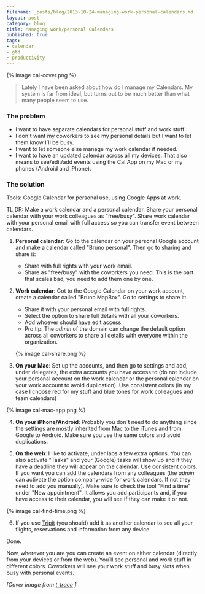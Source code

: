 ```yaml
---
filename: _posts/blog/2013-10-24-managing-work-personal-calendars.md
layout: post
category: blog 
title: Managing work/personal Calendars
published: true
tags:
- calendar
- gtd
- productivity
---
```


{% image cal-cover.png  %}

> Lately I have been asked about how do I manage my Calendars. My system is far from ideal, but turns out to be much better than what many people seem to use.

### The problem

* I want to have separate calendars for personal stuff and work stuff. 
* I don´t want my coworkers to see my personal details but I want to let them know
I´ll be busy. 
* I want to let someone else manage my work calendar if needed. 
* I want to have an updated calendar across all my devices. That also means to see/edit/add events using the Cal App on my Mac or my phones (Android and iPhone).


### The solution

Tools: Google Calendar for personal use, using Google Apps at work.

TL;DR: Make a work calendar and a personal calendar. Share your personal
calendar with your work colleagues as "free/busy". Share work calendar with
your personal email with full access so you can transfer event between calendars. 

<!--more-->

1. **Personal calendar**: Go to the calendar on your personal Google
   account and make a calendar called "Bruno personal". Then go to sharing and share it:
    * Share with full rights with your work email.
    * Share as "free/busy" with the coworkers you need. This is the part
      that scales bad, you need to add them one by one.
2. **Work calendar**: Got to the Google Calendar on your work account,
   create a calendar called "Bruno MapBox". Go to settings to share it:
    * Share it with your personal email with full rights.
    * Select the option to share full details with all your coworkers.
    * Add whoever should have edit access.
    * Pro tip: The *admin* of the domain can change the default option across all coworkers to share all details with everyone within the organization.

    {% image cal-share.png  %}

3. **On your Mac**: Set up the accounts, and then go to settings and add, under delegates, the extra accounts you have access to (do not include your personal account on the work calendar or the personal calendar on your work account to avoid duplication). Use consistent colors (in my case I choose red for my stuff and blue tones for work colleagues and team calendars)

  {% image cal-mac-app.png  %}

4. **On your iPhone/Android**: Probably you don´t need to do anything since the settings are mostly inherited from Mac to the iTunes and from Google to Android. Make sure you use the same colors and avoid duplications.

5. **On the web**: I like to activate, under labs a few extra options. You can also activate "Tasks" and your (Google) tasks will show up and if they have a deadline they will appear on the calendar. Use consistent colors. If you want you can add the calendars from any colleagues (the *admin* can activate the option company-wide for work calendars. If not they need to add you manually). Make sure to check the tool "Find a time" under "New appointment". It allows you add participants and, if you have access to their calendar, you will see if they can make it or not.

  {% image cal-find-time.png  %}

6. If you use [Tripit](http://www.tripit.com) (you should) add it as another calendar to see all your flights, reservations and information from any device.

Done.

Now, wherever you are you can create an event on either calendar
(directly from your devices or from the web). You´ll see personal and
work stuff in different colors. Coworkers will see your work stuff and busy slots when busy with personal events.

*[Cover image from [t_trace](http://www.flickr.com/photos/t_trace/282176246/) ]*
